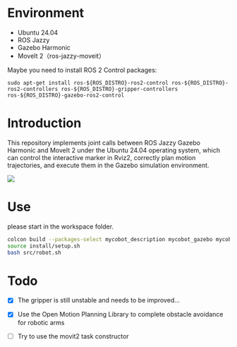 # Environment
- Ubuntu 24.04
- ROS Jazzy
- Gazebo Harmonic
- MoveIt 2（ros-jazzy-moveit）

Maybe you need to install ROS 2 Control packages:
```shell
sudo apt-get install ros-${ROS_DISTRO}-ros2-control ros-${ROS_DISTRO}-ros2-controllers ros-${ROS_DISTRO}-gripper-controllers ros-${ROS_DISTRO}-gazebo-ros2-control
```

# Introduction
This repository implements joint calls between ROS Jazzy Gazebo Harmonic and MoveIt 2 under the Ubuntu 24.04 operating system, which can control the interactive marker in Rviz2, correctly plan motion trajectories, and execute them in the Gazebo simulation environment.

![](figs/show.png)
# Use
please start in the workspace folder.
```bash
colcon build --packages-select mycobot_description mycobot_gazebo mycobot_moveit
source install/setup.sh
bash src/robot.sh
```
# Todo
- [x] The gripper is still unstable and needs to be improved...

- [x] Use the Open Motion Planning Library to complete obstacle avoidance for robotic arms

- [ ] Try to use the movit2 task constructor
